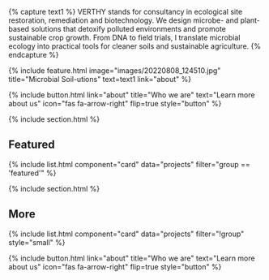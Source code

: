 ---
---

{% capture text1 %}
VERTHY stands for consultancy in ecological site restoration, remediation and biotechnology. We design microbe- and plant-based solutions that detoxify polluted environments and promote sustainable crop growth. From DNA to field trials, I translate microbial ecology into practical tools for cleaner soils and sustainable agriculture.
{% endcapture %}

{% 
  include feature.html
  image="images/20220808_124510.jpg"
  title="Microbial Soil-utions"
  text=text1
  link="about"
%}

<div class="center">
  {%
    include button.html
    link="about"
    title="Who we are"
    text="Learn more about us"
    icon="fas fa-arrow-right"
    flip=true
    style="button"
  %}
</div>

{% include section.html %}

## Featured
{% include list.html component="card" data="projects" filter="group == 'featured'" %}

{% include section.html %}

## More
{% include list.html component="card" data="projects" filter="!group" style="small" %}

<div class="center">
  {%
    include button.html
    link="about"
    title="Who we are"
    text="Learn more about us"
    icon="fas fa-arrow-right"
    flip=true
    style="button"
  %}
</div>
